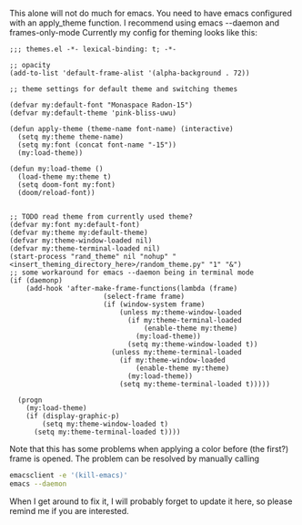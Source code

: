 This alone will not do much for emacs. You need to have emacs configured with an apply_theme function. I recommend using emacs --daemon and frames-only-mode
Currently my config for theming looks like this:

``` emacs-lisp
;;; themes.el -*- lexical-binding: t; -*-

;; opacity
(add-to-list 'default-frame-alist '(alpha-background . 72))

;; theme settings for default theme and switching themes

(defvar my:default-font "Monaspace Radon-15")
(defvar my:default-theme 'pink-bliss-uwu)

(defun apply-theme (theme-name font-name) (interactive)
  (setq my:theme theme-name)
  (setq my:font (concat font-name "-15"))
  (my:load-theme))

(defun my:load-theme ()
  (load-theme my:theme t)
  (setq doom-font my:font)
  (doom/reload-font))


;; TODO read theme from currently used theme?
(defvar my:font my:default-font)
(defvar my:theme my:default-theme)
(defvar my:theme-window-loaded nil)
(defvar my:theme-terminal-loaded nil)
(start-process "rand_theme" nil "nohup" "<insert_theming_directory_here>/random_theme.py" "1" "&")
;; some workaround for emacs --daemon being in terminal mode
(if (daemonp)
    (add-hook 'after-make-frame-functions(lambda (frame)
                       (select-frame frame)
                       (if (window-system frame)
                           (unless my:theme-window-loaded
                             (if my:theme-terminal-loaded
                                 (enable-theme my:theme)
                               (my:load-theme))
                             (setq my:theme-window-loaded t))
                         (unless my:theme-terminal-loaded
                           (if my:theme-window-loaded
                               (enable-theme my:theme)
                             (my:load-theme))
                           (setq my:theme-terminal-loaded t)))))

  (progn
    (my:load-theme)
    (if (display-graphic-p)
        (setq my:theme-window-loaded t)
      (setq my:theme-terminal-loaded t))))
```

Note that this has some problems when applying a color before (the first?) frame is opened. The problem can be resolved by manually calling

``` sh
emacsclient -e '(kill-emacs)'
emacs --daemon
```

When I get around to fix it, I will probably forget to update it here, so please remind me if you are interested.
